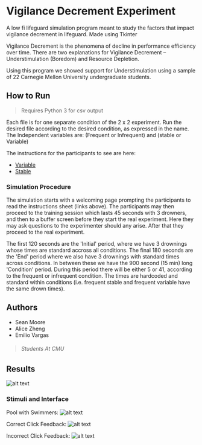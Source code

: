# Vigilance Decrement Experiment

A low fi lifeguard simulation program meant to study the factors that impact vigilance decrement in lifeguard.
Made using Tkinter

Vigilance Decrement is the phenomena of decline in performance efficiency over time.
There are two explanations for Vigilance Decrement – Understimulation (Boredom) and Resource Depletion. 

Using this program we showed support for Understimulation using a sample of 22 Carnegie Mellon University undergraduate students.

## How to Run 
> Requires Python 3 for csv output

Each file is for one separate condition of the 2 x 2 experiment. Run the desired file according to the desired condition, as expressed in the name.
The Independent variables are: (Frequent or Infrequent) and (stable or Variable)

The instructions for the participants to see are here: 
+ [Variable](https://docs.google.com/document/d/1W4ZTmdlg0dC8MWpmr9Q8HDa3zBrenej8vK6-8E4bhvg/edit?usp=sharing)
+ [Stable](https://docs.google.com/document/d/17DiAOVSAUVhJaKQt-XEq12lQ5Q7yVUWLNWCUbkQkZ1M/edit?usp=sharing)

### Simulation Procedure
The simulation starts with a welcoming page prompting the participants to read the instructions sheet (links above). The participants may then proceed to the training session which lasts 45 seconds with 3 drowners, and then to a buffer screen before they start the real experiment. Here they may ask questions to the experimenter should any arise. After that they proceed to the real experiment.

The first 120 seconds are the 'Initial' period, where we have 3 drownings whose times are standard accross all conditions. The final 180 seconds are the 'End' period where we also have 3 drownings with standard times across conditions. In between these we have the 900 second (15 min) long 'Condition' period. During this period there will be either 5 or 41, according to the frequent or infrequent condition. The times are hardcoded and standard within conditions (i.e. frequent stable and frequent variable have the same drown times).


## Authors

+ Sean Moore
+ Alice Zheng
+ Emilio Vargas

> ###### Students At CMU

## Results
![alt text](https://image.ibb.co/eHkqAy/Poster.jpg "Poster")



### Stimuli and Interface
Pool with Swimmers:
![alt text](https://preview.ibb.co/imA43J/Pool_defalult.png "Pool_defalult")

Correct Click Feedback:
![alt text](https://preview.ibb.co/d25hqy/correct_click.png "correct_click")

Incorrect Click Feedback:
![alt text](https://preview.ibb.co/iO4xOJ/incorrect_click.png "Incorrect_click")





